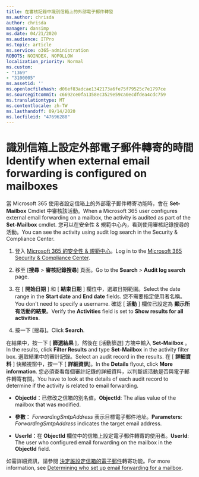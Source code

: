 ```yaml
---
title: 在審核記錄中識別信箱上的外部電子郵件轉發
ms.author: chrisda
author: chrisda
manager: dansimp
ms.date: 04/21/2020
ms.audience: ITPro
ms.topic: article
ms.service: o365-administration
ROBOTS: NOINDEX, NOFOLLOW
localization_priority: Normal
ms.custom:
- "1369"
- "3100005"
ms.assetid: ''
ms.openlocfilehash: d06ef83adcae1342173a6fe75f79525c7e1797ce
ms.sourcegitcommit: c6692ce0fa1358ec3529e59ca0ecdfdea4cdc759
ms.translationtype: MT
ms.contentlocale: zh-TW
ms.lasthandoff: 09/14/2020
ms.locfileid: "47696288"
---
```

# <a name="identify-when-external-email-forwarding-is-configured-on-mailboxes"></a><span data-ttu-id="a769c-102">識別信箱上設定外部電子郵件轉寄的時間</span><span class="sxs-lookup"><span data-stu-id="a769c-102">Identify when external email forwarding is configured on mailboxes</span></span>

<span data-ttu-id="a769c-103">當 Microsoft 365 使用者設定信箱上的外部電子郵件轉寄功能時，會在 **Set-Mailbox** Cmdlet 中審核該活動。</span><span class="sxs-lookup"><span data-stu-id="a769c-103">When a Microsoft 365 user configures external email forwarding on a mailbox, the activity is audited as part of the **Set-Mailbox** cmdlet.</span></span> <span data-ttu-id="a769c-104">您可以在安全性 & 規範中心內，看到使用審核記錄搜尋的活動。</span><span class="sxs-lookup"><span data-stu-id="a769c-104">You can see the activity using audit log search in the Security & Compliance Center.</span></span>

1. <span data-ttu-id="a769c-105">登入 [Microsoft 365 的安全性 & 規範中心](https://protection.office.com/)。</span><span class="sxs-lookup"><span data-stu-id="a769c-105">Log in to the [Microsoft 365 Security & Compliance Center](https://protection.office.com/).</span></span>

2. <span data-ttu-id="a769c-106">移至 [**搜尋**  >  **審核記錄搜尋**] 頁面。</span><span class="sxs-lookup"><span data-stu-id="a769c-106">Go to the **Search** > **Audit log search** page.</span></span>

3. <span data-ttu-id="a769c-107">在 [ **開始日期** ] 和 [ **結束日期** ] 欄位中，選取日期範圍。</span><span class="sxs-lookup"><span data-stu-id="a769c-107">Select the date range in the **Start date** and **End date** fields.</span></span> <span data-ttu-id="a769c-108">您不需要指定使用者名稱。</span><span class="sxs-lookup"><span data-stu-id="a769c-108">You don't need to specify a username.</span></span> <span data-ttu-id="a769c-109">確認 [ **活動** ] 欄位已設定為 **顯示所有活動的結果**。</span><span class="sxs-lookup"><span data-stu-id="a769c-109">Verify the **Activities** field is set to **Show results for all activities**.</span></span>

4. <span data-ttu-id="a769c-110">按一下 [搜尋]。</span><span class="sxs-lookup"><span data-stu-id="a769c-110">Click **Search**.</span></span>

<span data-ttu-id="a769c-111">在結果中，按一下 [ **篩選結果** ]，然後在 [活動篩選] 方塊中輸入 **Set-Mailbox** 。</span><span class="sxs-lookup"><span data-stu-id="a769c-111">In the results, click **Filter Results** and type **Set-Mailbox** in the activity filter box.</span></span> <span data-ttu-id="a769c-112">選取結果中的審計記錄。</span><span class="sxs-lookup"><span data-stu-id="a769c-112">Select an audit record in the results.</span></span> <span data-ttu-id="a769c-113">在 [ **詳細資料** ] 快顯視窗中，按一下 [ **詳細資訊**]。</span><span class="sxs-lookup"><span data-stu-id="a769c-113">In the **Details** flyout, click **More information**.</span></span> <span data-ttu-id="a769c-114">您必須查看每個審計記錄的詳細資料，以判斷該活動是否與電子郵件轉寄有關。</span><span class="sxs-lookup"><span data-stu-id="a769c-114">You have to look at the details of each audit record to determine if the activity is related to email forwarding.</span></span>

- <span data-ttu-id="a769c-115">**ObjectId**：已修改之信箱的別名值。</span><span class="sxs-lookup"><span data-stu-id="a769c-115">**ObjectId**: The alias value of the mailbox that was modified.</span></span>

- <span data-ttu-id="a769c-116">**參數**： _ForwardingSmtpAddress_ 表示目標電子郵件地址。</span><span class="sxs-lookup"><span data-stu-id="a769c-116">**Parameters**: _ForwardingSmtpAddress_ indicates the target email address.</span></span>

- <span data-ttu-id="a769c-117">**UserId**：在 **ObjectId** 欄位中的信箱上設定電子郵件轉寄的使用者。</span><span class="sxs-lookup"><span data-stu-id="a769c-117">**UserId**: The user who configured email forwarding on the mailbox in the **ObjectId** field.</span></span>

<span data-ttu-id="a769c-118">如需詳細資訊，請參閱 [決定誰設定信箱的電子郵件](https://docs.microsoft.com/microsoft-365/compliance/auditing-troubleshooting-scenarios#determine-who-set-up-email-forwarding-for-a-mailbox)轉寄功能。</span><span class="sxs-lookup"><span data-stu-id="a769c-118">For more information, see [Determining who set up email forwarding for a mailbox](https://docs.microsoft.com/microsoft-365/compliance/auditing-troubleshooting-scenarios#determine-who-set-up-email-forwarding-for-a-mailbox).</span></span>
